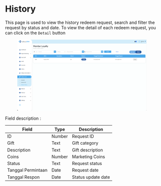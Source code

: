# History

This page is used to view the history redeem request, search and filter the request by status and date. To view the detail of each redeem request, you can click on the `Detail` button

<figure><img src="../../.gitbook/assets/image (1) (2).png" alt=""><figcaption></figcaption></figure>

Field description :&#x20;

| Field              | Type   | Description        |
| ------------------ | ------ | ------------------ |
| ID                 | Number | Request ID         |
| Gift               | Text   | Gift category      |
| Description        | Text   | Gift description   |
| Coins              | Number | Marketing Coins    |
| Status             | Text   | Request status     |
| Tanggal Permintaan | Date   | Request date       |
| Tanggal Respon     | Date   | Status update date |
